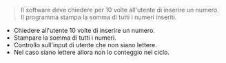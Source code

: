 > Il software deve chiedere per 10 volte all'utente di inserire un numero. Il programma stampa la somma di tutti i numeri inseriti.

- Chiedere all'utente 10 volte di inserire un numero. 
- Stampare la somma di tutti i numeri. 
- Controllo sull'input di utente che non siano lettere. 
- Nel caso siano lettere allora non lo conteggio nel ciclo. 
